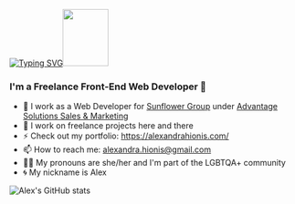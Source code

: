 
[![Typing SVG](https://readme-typing-svg.herokuapp.com?font=Montserrat&color=%23FD428C&size=38&center=true&vCenter=true&lines=Hi%2C+I'm+Alex)](https://git.io/typing-svg)<img src="https://media.giphy.com/media/lSJyfxxuewjTBJZW3L/giphy.gif" width="80px" height="100px"/>
### I'm a Freelance Front-End Web Developer 🤘

- 🦄 I work as a Web Developer for [Sunflower Group](https://sunflowergroup.com/) under [Advantage Solutions Sales & Marketing ](https://advantagesolutions.net/)
- 🚀 I work on freelance projects here and there
- ⚡️ Check out my portfolio: https://alexandrahionis.com/
- 📫 How to reach me: alexandra.hionis@gmail.com
- 🏳️‍🌈 My pronouns are she/her and I'm part of the LGBTQA+ community
- 🌀 My nickname is Alex

![Alex's GitHub stats](https://github-readme-stats.vercel.app/api?username=alexandra-hionis&theme=radical)

